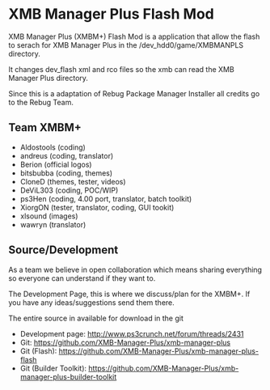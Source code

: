 XMB Manager Plus Flash Mod
==========================

XMB Manager Plus (XMBM+) Flash Mod is a application that allow the flash to serach for XMB Manager Plus in the /dev_hdd0/game/XMBMANPLS directory.

It changes dev_flash xml and rco files so the xmb can read the XMB Manager Plus directory.

Since this is a adaptation of Rebug Package Manager Installer all credits go to the Rebug Team.

## Team XMBM+

-  Aldostools (coding)
-  andreus (coding, translator)
-  Berion (official logos)
-  bitsbubba (coding, themes)
-  CloneD (themes, tester, videos)
-  DeViL303 (coding, POC/WIP)
-  ps3Hen (coding, 4.00 port, translator, batch toolkit)
-  XiorgON (tester, translator, coding, GUI tookit)
-  xlsound (images)
-  wawryn (translator)

## Source/Development

As a team we believe in open collaboration which means sharing everything so everyone can understand if they want to.

The Development Page, this is where we discuss/plan for the XMBM+. If you have any ideas/suggestions send them there.

The entire source in available for download in the git

-  Development page: http://www.ps3crunch.net/forum/threads/2431
-  Git: https://github.com/XMB-Manager-Plus/xmb-manager-plus
-  Git (Flash): https://github.com/XMB-Manager-Plus/xmb-manager-plus-flash
-  Git (Builder Toolkit): https://github.com/XMB-Manager-Plus/xmb-manager-plus-builder-toolkit
